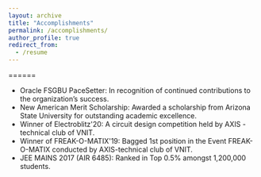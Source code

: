 ```yaml
---
layout: archive
title: "Accomplishments"
permalink: /accomplishments/
author_profile: true
redirect_from:
  - /resume
---
```


======
* Oracle FSGBU PaceSetter: In recognition of continued contributions to the organization’s success.
* New American Merit Scholarship: Awarded a scholarship from Arizona State University for outstanding academic excellence.
* Winner of Electroblitz'20: A circuit design competition held by AXIS - technical club of VNIT.
* Winner of FREAK-O-MATIX'19: Bagged 1st position in the Event FREAK-O-MATIX conducted by AXIS-technical club of VNIT.
* JEE MAINS 2017 (AIR 6485): Ranked in Top 0.5\% amongst 1,200,000 students.
